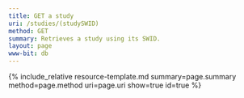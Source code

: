 ```yaml
---
title: GET a study
uri: /studies/(studySWID)
method: GET
summary: Retrieves a study using its SWID.
layout: page
www-bit: db
---
```


{% include_relative resource-template.md summary=page.summary method=page.method uri=page.uri  show=true id=true %}

